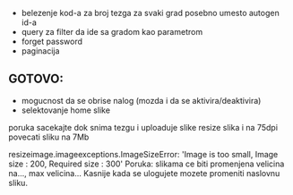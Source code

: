 
- belezenje kod-a za broj tezga za svaki grad posebno umesto autogen id-a
- query za filter da ide sa gradom kao parametrom
- forget password
- paginacija





GOTOVO:
-------
- mogucnost da se obrise nalog
(mozda i da se aktivira/deaktivira)
- selektovanje home slike

poruka sacekajte dok snima tezgu i uploaduje slike
resize slika i na 75dpi
povecati sliku na 7Mb

resizeimage.imageexceptions.ImageSizeError: 'Image is too small, Image size : 200, Required size : 300'
Poruka: slikama ce biti promenjena velicina na..., max velicina...
Kasnije kada se ulogujete mozete promeniti naslovnu sliku.

